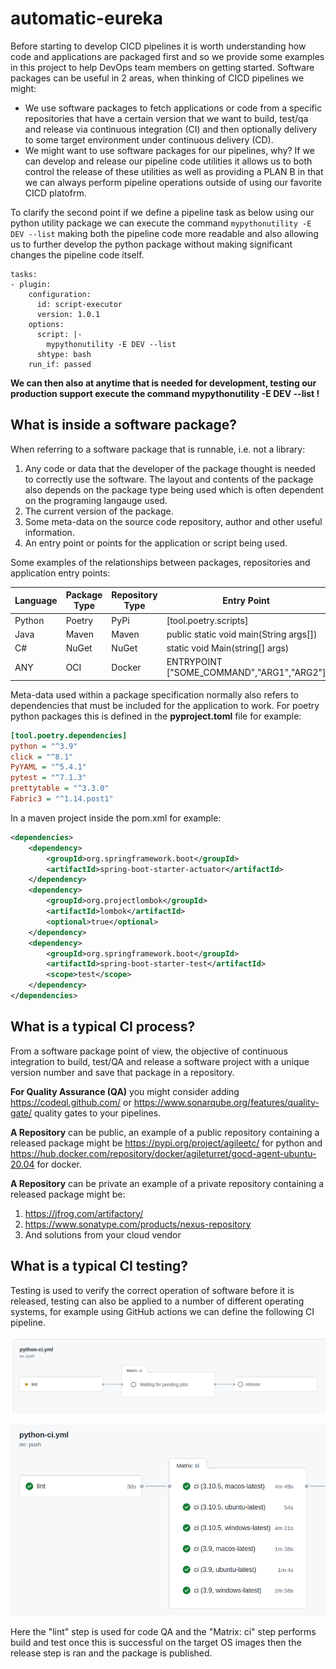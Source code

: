 # automatic-eureka

Before starting to develop CICD pipelines it is worth understanding how code and applications are packaged first and so 
we provide some examples in this project to help DevOps team members on getting started. Software packages can be useful 
in 2 areas, when thinking of CICD pipelines we might:

* We use software packages to fetch applications or code from a specific repositories that have a certain version that 
we want to build, test/qa and release via continuous integration (CI) and then optionally delivery to some target environment 
under continuous delivery (CD).
* We might want to use software packages for our pipelines, why? If we can develop and release our pipeline code utilities 
it allows us to both control the release of these utilities as well as providing a PLAN B in that we can always perform 
pipeline operations outside of using our favorite CICD platofrm.

To clarify the second point if we define a pipeline task as below using our python utility package we can execute the command
`mypythonutility -E DEV --list` making both the pipeline code more readable and also allowing us to further develop the python 
package without making significant changes the pipeline code itself.

```shell
tasks:
- plugin:
    configuration:
      id: script-executor
      version: 1.0.1
    options:
      script: |-
        mypythonutility -E DEV --list 
      shtype: bash
    run_if: passed
```    

**We can then also at anytime that is needed for development, testing our production support execute the command mypythonutility -E DEV --list !**

## What is inside a software package?

When referring to a software package that is runnable, i.e. not a library:
 
1. Any code or data that the developer of the package thought is needed to correctly use the software. The layout and 
contents of the package also depends on the package type being used which is often dependent on the programing langauge used.
2. The current version of the package.
3. Some meta-data on the source code repository, author and other useful information.
4. An entry point or points for the application or script being used.

Some examples of the relationships between packages, repositories and application entry points:

| Language | Package Type | Repository Type | Entry Point                               |
|----------|--------------|-----------------|-------------------------------------------|
| Python   | Poetry       | PyPi            | [tool.poetry.scripts]                     |
| Java     | Maven        | Maven           | public static void main(String args[])    |
| C#       | NuGet        | NuGet           | static void Main(string[] args)           |
| ANY      | OCI          | Docker          | ENTRYPOINT ["SOME_COMMAND","ARG1","ARG2"] |

Meta-data used within a package specification normally also refers to dependencies that must be included for the 
application to work. For poetry python packages this is defined in the **pyproject.toml** file for example:

```ini
[tool.poetry.dependencies]
python = "^3.9"
click = "^8.1"
PyYAML = "^5.4.1"
pytest = "^7.1.3"
prettytable = "^3.3.0"
Fabric3 = "^1.14.post1"
```

In a maven project inside the pom.xml for example:

```xml
<dependencies>
    <dependency>
        <groupId>org.springframework.boot</groupId>
        <artifactId>spring-boot-starter-actuator</artifactId>
    </dependency>
    <dependency>
        <groupId>org.projectlombok</groupId>
        <artifactId>lombok</artifactId>
        <optional>true</optional>
    </dependency>
    <dependency>
        <groupId>org.springframework.boot</groupId>
        <artifactId>spring-boot-starter-test</artifactId>
        <scope>test</scope>
    </dependency>
</dependencies>
```

## What is a typical CI process?

From a software package point of view, the objective of continuous integration to build, test/QA and release a software 
project with a unique version number and save that package in a repository.

**For Quality Assurance (QA)** you might consider adding https://codeql.github.com/ or https://www.sonarqube.org/features/quality-gate/ 
quality gates to your pipelines.  

**A Repository** can be public, an example of a public repository containing a released package might 
be https://pypi.org/project/agileetc/ for python and https://hub.docker.com/repository/docker/agileturret/gocd-agent-ubuntu-20.04 for docker.

**A Repository** can be private an example of a private repository containing a released package might be:
1. https://jfrog.com/artifactory/
2. https://www.sonatype.com/products/nexus-repository
3. And solutions from your cloud vendor

## What is a typical CI testing?

Testing is used to verify the correct operation of software before it is released, testing can also be applied 
to a number of different operating systems, for example using GitHub actions we can define the following CI pipeline.

![](docs/images/Screenshot-2022-09-13-14-44-38.png)

![](docs/images/Screenshot-2022-09-13-14-46-52.png)

Here the "lint" step is used for code QA and the "Matrix: ci" step performs build and test once this is successful on the
target OS images then the release step is ran and the package is published.


